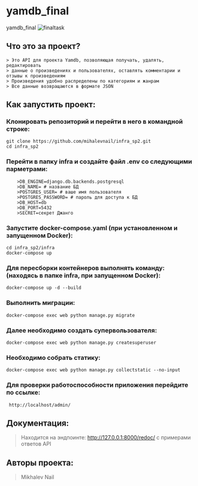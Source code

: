 # yamdb_final
yamdb_final
![finaltask](https://github.com/mihalev/yamdb_final/actions/workflows/yamdb_workflow.yml/badge.svg)

## Что это за проект?

```
> Это API для проекта Yamdb, позволяющая получать, удалять, редактировать
> данные о произведениях и пользователях, оставлять комментарии и отзывы к произведениям
> Произведения удобно распределены по категориям и жанрам
> Все данные возвращаются в формате JSON
```

## Как запустить проект:

### Клонировать репозиторий и перейти в него в командной строке:

```
git clone https://github.com/mihalevnail/infra_sp2.git
cd infra_sp2
```

### Перейти в папку infra и создайте файл .env со следующими парметрами:

```
    >DB_ENGINE=django.db.backends.postgresql
    >DB_NAME= # название БД
    >POSTGRES_USER= # ваше имя пользователя
    >POSTGRES_PASSWORD= # пароль для доступа к БД
    >DB_HOST=db
    >DB_PORT=5432
    >SECRET=секрет Джанго
```

### Запустите docker-compose.yaml (при установленном и запущенном Docker):

```
cd infra_sp2/infra
docker-compose up
```

### Для пересборки контейнеров выполнять команду: (находясь в папке infra, при запущенном Docker):

```
docker-compose up -d --build
```

### Выполнить миграции:

```
docker-compose exec web python manage.py migrate
```

### Далее необходимо создать супервользователя:

```
docker-compose exec web python manage.py createsuperuser
```

### Необходимо собрать статику:

```
docker-compose exec web python manage.py collectstatic --no-input
```

### Для проверки работоспособности приложения перейдите по ссылке:

```
 http://localhost/admin/
```

## Документация:
> Находится на эндпоинте: http://127.0.0.1:8000/redoc/ с примерами ответов API

## Авторы проекта:
> Mikhalev Nail
